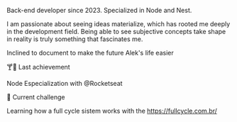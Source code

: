 

Back-end developer since 2023. Specialized in Node and Nest.

I am passionate about seeing ideas materialize, which has rooted me deeply in the development field. Being able to see subjective concepts take shape in reality is truly something that fascinates me.

Inclined to document to make the future Alek's life easier

🍸🎉 Last achievement

Node Especialization with @Rocketseat

🚀 Current challenge

Learning how a full cycle sistem works with the https://fullcycle.com.br/


<!-- <img align="center" src="https://github-readme-stats.vercel.app/api/top-langs/?username=jemluz&layout=compact&theme=buefy&hide_border=true" /> -->
